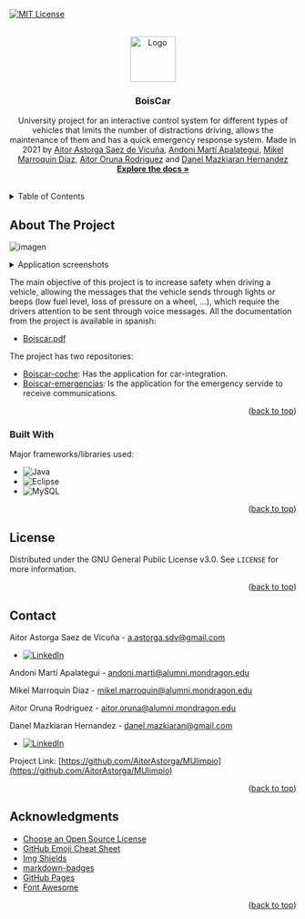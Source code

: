 <!-- Improved compatibility of back to top link: See: https://github.com/othneildrew/Best-README-Template/pull/73 -->
<a name="readme-top"></a>
<!--
*** Thanks for checking out the Best-README-Template. If you have a suggestion
*** that would make this better, please fork the repo and create a pull request
*** or simply open an issue with the tag "enhancement".
*** Don't forget to give the project a star!
*** Thanks again! Now go create something AMAZING! :D
-->



<!-- PROJECT SHIELDS -->
<!--
*** I'm using markdown "reference style" links for readability.
*** Reference links are enclosed in brackets [ ] instead of parentheses ( ).
*** See the bottom of this document for the declaration of the reference variables
*** for contributors-url, forks-url, etc. This is an optional, concise syntax you may use.
*** https://www.markdownguide.org/basic-syntax/#reference-style-links
-->

[![MIT License][license-shield]][license-url]



<!-- PROJECT LOGO -->
<br />
<div align="center">
  <a href="https://github.com/AitorAstorga/BoisCar">
    <img src="https://user-images.githubusercontent.com/44289776/227591977-9c4a4118-9719-4946-a79b-b684b845acda.png" alt="Logo" height="80">
  </a>
  <h3 align="center">BoisCar</h3>

  <p align="center">
    University project for an interactive control system for different types of vehicles that limits the number of distractions driving, allows the maintenance of them and has a quick emergency response system. Made in 2021 by <a href="https://github.com/AitorAstorga">Aitor Astorga Saez de Vicuña</a>, <a href="https://github.com/">Andoni Martí Apalategui</a>, <a href="https://github.com/">Mikel Marroquin Diaz</a>, <a href="https://github.com/aitororuna">Aitor Oruna Rodriguez</a> and <a href="https://github.com/danmazkih">Danel Mazkiaran Hernandez</a>
    <br />
    <a href="https://github.com/AitorAstorga/BoisCar"><strong>Explore the docs »</strong></a>
    <br />
    <br />
  </p>
</div>



<!-- TABLE OF CONTENTS -->
<details>
  <summary>Table of Contents</summary>
  <ol>
    <li>
      <a href="#about-the-project">About The Project</a>
      <ul>
        <li><a href="#built-with">Built With</a></li>
      </ul>
    </li>
    <li><a href="#license">License</a></li>
    <li><a href="#contact">Contact</a></li>
    <li><a href="#acknowledgments">Acknowledgments</a></li>
  </ol>
</details>



<!-- ABOUT THE PROJECT -->
## About The Project

![imagen](https://user-images.githubusercontent.com/44289776/227594328-f4d2abeb-4cf1-4758-95ab-93cff6029c46.png)

<details>
  <summary>Application screenshots</summary>
  <img src="https://user-images.githubusercontent.com/44289776/227594589-998dabc4-82d0-468a-a363-453d3561c87b.png" alt="screenshot">
  <img src="https://user-images.githubusercontent.com/44289776/227594873-d24600ed-f9e1-425e-b1bd-20f4442444de.png" alt="screenshot">
  <img src="https://user-images.githubusercontent.com/44289776/227594653-7f6daca3-b2a7-4ced-a8b6-1c0020e1cb2c.png" alt="screenshot">
</details>

The main objective of this project is to increase safety when driving a vehicle, allowing the messages that the vehicle sends through lights or beeps (low fuel level, loss of pressure on a wheel, ...), which require the drivers attention to be sent through voice messages. All the documentation from the project is available in spanish:

* [Boiscar.pdf](https://drive.google.com/file/d/1oP6bns6X7s9aq7iMU3IpZExEkb2wWdfi/view?usp=sharing)

The project has two repositories:

* [Boiscar-coche](https://github.com/BoisCar/Boiscar-coche): Has the application for car-integration.
* [Boiscar-emergencias](https://github.com/BoisCar/Boiscar-emergencias): Is the application for the emergency servide to receive communications.

<p align="right">(<a href="#readme-top">back to top</a>)</p>



### Built With

Major frameworks/libraries used:

* ![Java](https://img.shields.io/badge/java-%23ED8B00.svg?style=for-the-badge&logo=java&logoColor=white)
* ![Eclipse](https://img.shields.io/badge/Eclipse-FE7A16.svg?style=for-the-badge&logo=Eclipse&logoColor=white)
* ![MySQL](https://img.shields.io/badge/mysql-%2300f.svg?style=for-the-badge&logo=mysql&logoColor=white)

<p align="right">(<a href="#readme-top">back to top</a>)</p>



<!-- LICENSE -->
## License

Distributed under the GNU General Public License v3.0. See `LICENSE` for more information.

<p align="right">(<a href="#readme-top">back to top</a>)</p>



<!-- CONTACT -->
## Contact

Aitor Astorga Saez de Vicuña - a.astorga.sdv@gmail.com
* [![LinkedIn][linkedin-shield]][linkedin-url-aitor]

Andoni Martí Apalategui - andoni.marti@alumni.mondragon.edu

Mikel Marroquin Diaz - mikel.marroquin@alumni.mondragon.edu

Aitor Oruna Rodriguez - aitor.oruna@alumni.mondragon.edu

Danel Mazkiaran Hernandez - danel.mazkiaran@gmail.com
* [![LinkedIn][linkedin-shield]][linkedin-url-danel]

Project Link: [https://github.com/AitorAstorga/MUlimpio](https://github.com/AitorAstorga/MUlimpio)

<p align="right">(<a href="#readme-top">back to top</a>)</p>



<!-- ACKNOWLEDGMENTS -->
## Acknowledgments

* [Choose an Open Source License](https://choosealicense.com)
* [GitHub Emoji Cheat Sheet](https://www.webpagefx.com/tools/emoji-cheat-sheet)
* [Img Shields](https://shields.io)
* [markdown-badges](https://github.com/Ileriayo/markdown-badges#table-of-contents)
* [GitHub Pages](https://pages.github.com)
* [Font Awesome](https://fontawesome.com)

<p align="right">(<a href="#readme-top">back to top</a>)</p>



<!-- MARKDOWN LINKS & IMAGES -->
<!-- https://www.markdownguide.org/basic-syntax/#reference-style-links -->
[contributors-shield]: https://img.shields.io/github/contributors/AitorAstorga/MUlimpio.svg?style=for-the-badge
[contributors-url]: https://github.com/AitorAstorga/MUlimpio
[forks-shield]: https://img.shields.io/github/forks/AitorAstorga/MUlimpio.svg?style=for-the-badge
[forks-url]: https://github.com/AitorAstorga/MUlimpio
[stars-shield]: https://img.shields.io/github/stars/AitorAstorga/MUlimpio.svg?style=for-the-badge
[stars-url]: https://github.com/AitorAstorga/MUlimpio
[issues-shield]: https://img.shields.io/github/issues/AitorAstorga/MUlimpio.svg?style=for-the-badge
[issues-url]: https://github.com/AitorAstorga/MUlimpio
[license-shield]: https://img.shields.io/github/license/AitorAstorga/MUlimpio.svg?style=for-the-badge
[license-url]: https://github.com/AitorAstorga/MUlimpio/blob/main/LICENSE
[linkedin-shield]: https://img.shields.io/badge/-LinkedIn-black.svg?style=for-the-badge&logo=linkedin&colorB=555
[linkedin-url-aitor]: https://linkedin.com/in/aitor-astorga-saez-de-vicuña
[linkedin-url-danel]: https://linkedin.com/in/danel-mazkiaran-hernandez-67a970248
